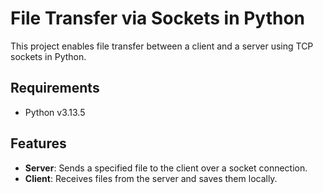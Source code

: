 # File Transfer via Sockets in Python  

This project enables file transfer between a client and a server using TCP sockets in Python.  

## Requirements
- Python v3.13.5

## Features  
- **Server**: Sends a specified file to the client over a socket connection.
- **Client**: Receives files from the server and saves them locally.
